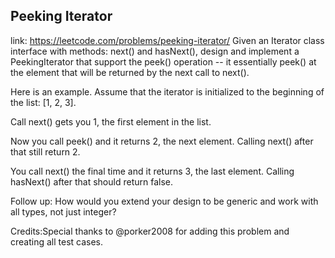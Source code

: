 ## Peeking Iterator 
link: <https://leetcode.com/problems/peeking-iterator/>
Given an Iterator class interface with methods: next() and hasNext(), design and implement a PeekingIterator that support the peek() operation -- it essentially peek() at the element that will be returned by the next call to next().


Here is an example. Assume that the iterator is initialized to the beginning of the list: [1, 2, 3].

Call next() gets you 1, the first element in the list.

Now you call peek() and it returns 2, the next element. Calling next() after that still return 2.

You call next() the final time and it returns 3, the last element. Calling hasNext() after that should return false.


Follow up: How would you extend your design to be generic and work with all types, not just integer?

Credits:Special thanks to @porker2008 for adding this problem and creating all test cases.